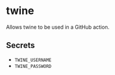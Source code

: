 # twine
Allows twine to be used in a GitHub action.

## Secrets
* `TWINE_USERNAME`
* `TWINE_PASSWORD`
